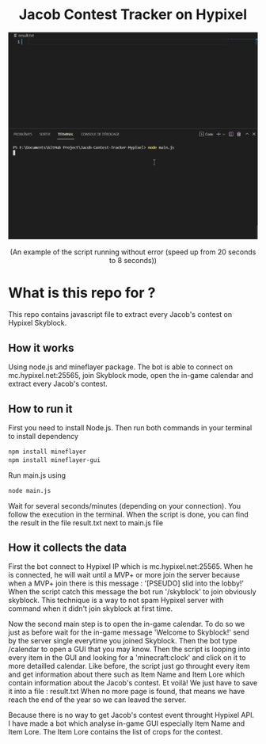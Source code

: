 <h1 align="center">Jacob Contest Tracker on Hypixel</h1>
<div align="center">
<img src="example.gif">
<p>(An example of the script running without error (speed up from 20 seconds to 8 seconds))</p>
</div>



# What is this repo for ?
This repo contains javascript file to extract every Jacob's contest on Hypixel Skyblock.

## How it works
Using node.js and mineflayer package.
The bot is able to connect on mc.hypixel.net:25565, join Skyblock mode, open the in-game calendar and extract every Jacob's contest.



## How to run it
First you need to install Node.js.
Then run both commands in your terminal to install dependency
```bash
npm install mineflayer
npm install mineflayer-gui
```

Run main.js using
```bash
node main.js
```
Wait for several seconds/minutes (depending on your connection).
You follow the execution in the terminal.
When the script is done, you can find the result in the file result.txt next to main.js file

## How it collects the data
First the bot connect to Hypixel IP which is mc.hypixel.net:25565.
When he is connected, he will wait until a MVP+ or more join the server because when a MVP+ join there is this message : '[PSEUDO] slid into the lobby!'
When the script catch this message the bot run '/skyblock' to join obviously skyblock.
This technique is a way to not spam Hypixel server with command when it didn't join skyblock at first time.

Now the second main step is to open the in-game calendar. To do so we just as before wait for the in-game message 'Welcome to Skyblock!' send by the server single everytime you joined Skyblock. Then the bot type /calendar to open a GUI that you may know.
Then the script is looping into every item in the GUI and looking for a 'minecraft:clock' and click on it to more detailled calendar.
Like before, the script just go throught every item and get information about there such as Item Name and Item Lore which contain information about the Jacob's contest.
Et voilà! We just have to save it into a file : result.txt
When no more page is found, that means we have reach the end of the year so we can leaved the server.



Because there is no way to get Jacob's contest event throught Hypixel API.
I have made a bot which analyse in-game GUI especially Item Name and Item Lore.
The Item Lore contains the list of crops for the contest.

